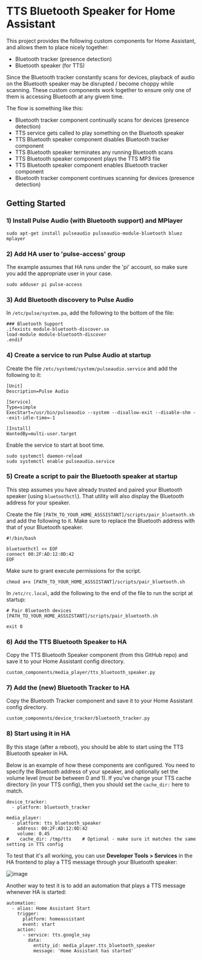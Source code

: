 # TTS Bluetooth Speaker for Home Assistant

This project provides the following custom components for Home Assistant, and allows them to place nicely together:

- Bluetooth tracker (presence detection)
- Bluetooth speaker (for TTS)

Since the Bluetooth tracker constantly scans for devices, playback of audio on the Bluetooth speaker may be disrupted / become choppy while scanning. These custom components work together to ensure only one of them is accessing Bluetooth at any givem time.

The flow is something like this:

- Bluetooth tracker component continually scans for devices (presence detection)
- TTS service gets called to play something on the Bluetooth speaker
- TTS Bluetooth speaker component disables Bluetooth tracker component
- TTS Bluetooth speaker terminates any running Bluetooth scans
- TTS Bluetooth speaker component plays the TTS MP3 file
- TTS Bluetooth speaker component enables Bluetooth tracker component
- Bluetooth tracker component continues scanning for devices (presence detection)

## Getting Started

### 1) Install Pulse Audio (with Bluetooth support) and MPlayer

```
sudo apt-get install pulseaudio pulseaudio-module-bluetooth bluez mplayer
```

### 2) Add HA user to 'pulse-access' group

The example assumes that HA runs under the 'pi' account, so make sure you add the appropriate user in your case.

```
sudo adduser pi pulse-access
```

### 3) Add Bluetooth discovery to Pulse Audio

In `/etc/pulse/system.pa`, add the following to the bottom of the file:

```
### Bluetooth Support
.ifexists module-bluetooth-discover.so
load-module module-bluetooth-discover
.endif
```

### 4) Create a service to run Pulse Audio at startup
Create the file `/etc/systemd/system/pulseaudio.service` and add the following to it:

```
[Unit]
Description=Pulse Audio

[Service]
Type=simple
ExecStart=/usr/bin/pulseaudio --system --disallow-exit --disable-shm --exit-idle-time=-1

[Install]
WantedBy=multi-user.target
```

Enable the service to start at boot time.

```
sudo systemctl daemon-reload
sudo systemctl enable pulseaudio.service
```

### 5) Create a script to pair the Bluetooth speaker at startup

This step assumes you have already trusted and paired your Bluetooth speaker (using `bluetoothctl`). That utility will also display the Bluetooth address for your speaker.

Create the file `[PATH_TO_YOUR_HOME_ASSSISTANT]/scripts/pair_bluetooth.sh` and add the following to it. Make sure to replace the Bluetooth address with that of your Bluetooth speaker.

```
#!/bin/bash

bluetoothctl << EOF
connect 00:2F:AD:12:0D:42
EOF
```

Make sure to grant execute permissions for the script.

```
chmod a+x [PATH_TO_YOUR_HOME_ASSSISTANT]/scripts/pair_bluetooth.sh
```

In `/etc/rc.local`, add the following to the end of the file to run the script at startup:

```
# Pair Bluetooth devices
[PATH_TO_YOUR_HOME_ASSSISTANT]/scripts/pair_bluetooth.sh

exit 0
```

### 6) Add the TTS Bluetooth Speaker to HA

Copy the TTS Bluetooth Speaker component (from this GitHub repo) and save it to your Home Assistant config directory.

```
custom_components/media_player/tts_bluetooth_speaker.py
```

### 7) Add the (new) Bluetooth Tracker to HA

Copy the Bluetooth Tracker component and save it to your Home Assistant config directory.

```
custom_components/device_tracker/bluetooth_tracker.py
```

### 8) Start using it in HA

By this stage (after a reboot), you should be able to start using the TTS Bluetooth speaker in HA.

Below is an example of how these components are configured. You need to specify the Bluetooth address of your speaker, and optionally set the volume level (must be between 0 and 1). If you've change your TTS cache directory (in your TTS config), then you should set the `cache_dir:` here to match.

```
device_tracker:
  - platform: bluetooth_tracker

media_player:
  - platform: tts_bluetooth_speaker
    address: 00:2F:AD:12:0D:42
    volume: 0.45
#    cache_dir: /tmp/tts    # Optional - make sure it matches the same setting in TTS config
```

To test that it's all working, you can use **Developer Tools > Services** in the HA frontend to play a TTS message through your Bluetooth speaker:

![image](https://user-images.githubusercontent.com/2073827/28092870-4cae28b4-66d8-11e7-8dd5-ab07c73018da.png)

Another way to test it is to add an automation that plays a TTS message whenever HA is started:

```
automation: 
  - alias: Home Assistant Start
    trigger:
      platform: homeassistant
      event: start
    action:
      - service: tts.google_say
        data:
          entity_id: media_player.tts_bluetooth_speaker
          message: 'Home Assistant has started'
```
